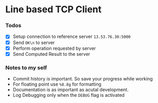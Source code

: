# Line based TCP Client

### Todos
- [x] Setup connection to reference server `13.53.76.30:5000`  
- [x] Send `OK\n` to server
- [x] Perform operation requested by server
- [x] Send Computed Result to the server

### Notes to my self
- Commit history is important. So save your progress while working
- For floating point use `%8.8g` for formatting
- Documentation is as important as acutal development.
- Log Debugging only when the `DEBUG` flag is activated